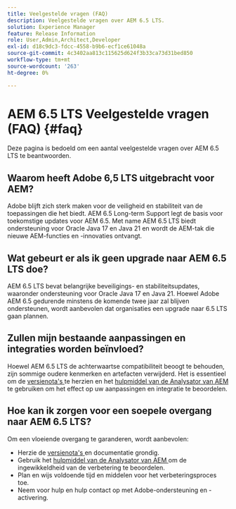 ```yaml
---
title: Veelgestelde vragen (FAQ)
description: Veelgestelde vragen over AEM 6.5 LTS.
solution: Experience Manager
feature: Release Information
role: User,Admin,Architect,Developer
exl-id: d18c9dc3-fdcc-4558-b9b6-ecf1ce61048a
source-git-commit: 4c3402aa813c115625d624f3b33ca73d31bed850
workflow-type: tm+mt
source-wordcount: '263'
ht-degree: 0%

---
```


# AEM 6.5 LTS Veelgestelde vragen (FAQ) {#faq}

Deze pagina is bedoeld om een aantal veelgestelde vragen over AEM 6.5 LTS te beantwoorden.

## Waarom heeft Adobe 6,5 LTS uitgebracht voor AEM?

Adobe blijft zich sterk maken voor de veiligheid en stabiliteit van de toepassingen die het biedt. AEM 6.5 Long-term Support legt de basis voor toekomstige updates voor AEM 6.5. Met name AEM 6.5 LTS biedt ondersteuning voor Oracle Java 17 en Java 21 en wordt de AEM-tak die nieuwe AEM-functies en -innovaties ontvangt.

## Wat gebeurt er als ik geen upgrade naar AEM 6.5 LTS doe?

AEM 6.5 LTS bevat belangrijke beveiligings- en stabiliteitsupdates, waaronder ondersteuning voor Oracle Java 17 en Java 21. Hoewel Adobe AEM 6.5 gedurende minstens de komende twee jaar zal blijven ondersteunen, wordt aanbevolen dat organisaties een upgrade naar 6.5 LTS gaan plannen.

## Zullen mijn bestaande aanpassingen en integraties worden beïnvloed?

Hoewel AEM 6.5 LTS de achterwaartse compatibiliteit beoogt te behouden, zijn sommige oudere kenmerken en artefacten verwijderd.
Het is essentieel om de [ versienota&#39;s ](/help/release-notes/release-notes.md#deprecated-and-removed-features) te herzien en het [ hulpmiddel van de Analysator van AEM ](/help/sites-deploying/aem-analyzer.md) te gebruiken om het effect op uw aanpassingen en integratie te beoordelen.

## Hoe kan ik zorgen voor een soepele overgang naar AEM 6.5 LTS?

Om een vloeiende overgang te garanderen, wordt aanbevolen:

* Herzie de [ versienota&#39;s ](/help/release-notes/release-notes.md) en documentatie grondig.
* Gebruik het [ hulpmiddel van de Analysator van AEM ](/help/sites-deploying/aem-analyzer.md) om de ingewikkeldheid van de verbetering te beoordelen.
* Plan en wijs voldoende tijd en middelen voor het verbeteringsproces toe.
* Neem voor hulp en hulp contact op met Adobe-ondersteuning en -activering.
